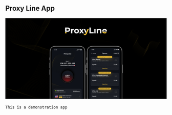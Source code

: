 ## Proxy Line App

![ProxyLine: Cross platform demonstration app](https://github.com/orungrau/proxyline-app/blob/7a0b08c6cd1100847fcd9d3dfba823358444a121/docs/assets/cover.jpg)

```
This is a demonstration app
```
